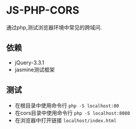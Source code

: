 # JS-PHP-CORS
通过php,测试浏览器环境中常见的跨域问.
## 依赖
* jQuery-3.3.1
* jasmine测试框架

## 测试
- 在根目录中使用命令行 `php -S localhost:80`
- 在cors目录中使用命令行 `php -S localhost:8080`
- 在浏览器中打开链接 `localhost/index.html`